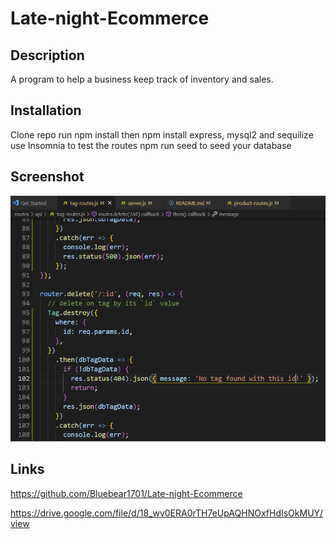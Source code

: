# Late-night-Ecommerce

## Description 
A program to help a business keep track of inventory and sales.

## Installation
Clone repo run npm install then npm install express, mysql2 and sequilize
use Insomnia to test the routes 
npm run seed to seed your database

## Screenshot 
![screen shot of my website](screenshot.PNG)

## Links 
https://github.com/Bluebear1701/Late-night-Ecommerce

https://drive.google.com/file/d/18_wv0ERA0rTH7eUpAQHNOxfHdIsOkMUY/view